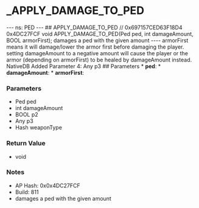 # _APPLY_DAMAGE_TO_PED

--- ns: PED --- ## APPLY_DAMAGE_TO_PED  // 0x697157CED63F18D4 0x4DC27FCF void APPLY_DAMAGE_TO_PED(Ped ped, int damageAmount, BOOL armorFirst);  damages a ped with the given amount ---- armorFirst means it will damage/lower the armor first before damaging the player. setting damageAmount to a negative amount will cause the player or the armor (depending on armorFirst) to be healed by damageAmount instead.  NativeDB Added Parameter 4: Any p3  ## Parameters * **ped**: * **damageAmount**: * **armorFirst**:

### Parameters
* Ped ped
* int damageAmount
* BOOL p2
* Any p3
* Hash weaponType

### Return Value
* void

### Notes
* AP Hash: 0x0x4DC27FCF
* Build: 811
* damages a ped with the given amount

